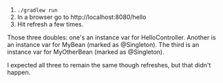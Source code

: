 1. `./gradlew run`
2. In a browser go to http://localhost:8080/hello
3. Hit refresh a few times.

Those three doubles: one's an instance var for HelloController. 
Another is an instance var for MyBean (marked as @Singleton).
The third is an instance var for MyOtherBean (marked as @Singleton).

I expected all three to remain the same though refreshes, but that didn't happen.
